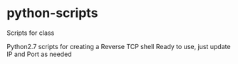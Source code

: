 # python-scripts
Scripts for class

Python2.7 scripts for creating a Reverse TCP shell
Ready to use, just update IP and Port as needed

